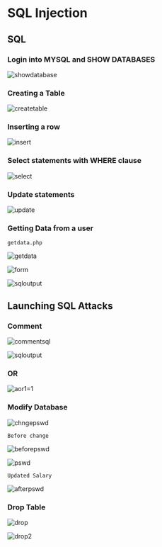 # SQL Injection

## SQL

### Login into MYSQL and SHOW DATABASES

![showdatabase](https://user-images.githubusercontent.com/33444140/234027793-d1879e8f-f0b2-43ae-bf6b-75db9878fe32.png)

### Creating a Table

![createtable](https://user-images.githubusercontent.com/33444140/234028598-4482f0bb-66c2-4429-8e62-7451ca0b41cd.png)

### Inserting a row

![insert](https://user-images.githubusercontent.com/33444140/234028747-9d5b586e-62ae-4843-a5dc-ed23ee15614c.png)

### Select statements with WHERE clause

![select](https://user-images.githubusercontent.com/33444140/234029106-53885bff-5e16-43d6-808c-a4fda1566641.png)

### Update statements

![update](https://user-images.githubusercontent.com/33444140/234029732-238074dd-b451-4000-8933-f0330a81b56e.png)

### Getting Data from a user

`getdata.php`

![getdata](https://user-images.githubusercontent.com/33444140/234156164-a10c2242-d319-4564-9150-1997e98af404.png)

![form](https://user-images.githubusercontent.com/33444140/234156370-78affaec-c44e-40d8-8d20-74ec98afc9f2.png)

![sqloutput](https://user-images.githubusercontent.com/33444140/234156420-84ff0f94-0085-47d9-8b0b-fa49ce898974.png)

## Launching SQL Attacks

### Comment

![commentsql](https://user-images.githubusercontent.com/33444140/234156585-d4f9ee4e-449d-4798-b7df-20afb07e1d5e.png)

![sqloutput](https://user-images.githubusercontent.com/33444140/234156632-2d949d98-cccf-49a2-8384-c49d249d0e28.png)

### OR

![aor1=1](https://user-images.githubusercontent.com/33444140/234156715-2bf93699-e7ac-4e49-b024-7b34eacd7668.png)

### Modify Database

![chngepswd](https://user-images.githubusercontent.com/33444140/234171912-4a4631c3-6b95-4d2b-ba0f-51265d474ebe.png)

`Before change`

![beforepswd](https://user-images.githubusercontent.com/33444140/234171961-ac0b60c9-d804-40fa-890a-da6da4374517.png)

![pswd](https://user-images.githubusercontent.com/33444140/234171995-de45eadd-aef6-4804-a58a-9e6ed5e71f40.png)

`Updated Salary`

![afterpswd](https://user-images.githubusercontent.com/33444140/234172023-c74e2889-2d80-4d10-8acc-f81a5999dac3.png)

### Drop Table

![drop](https://user-images.githubusercontent.com/33444140/234156748-3fbe8b38-e521-4705-82e5-46dbaa95e4f0.png)

![drop2](https://user-images.githubusercontent.com/33444140/234156775-a11ff142-b134-415d-bc66-24d1fc7b9265.png)
